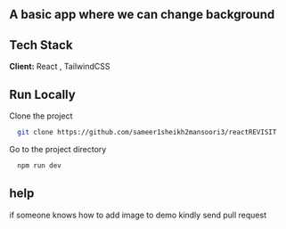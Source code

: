 
## A basic app where we can change background

## Tech Stack

**Client:** React , TailwindCSS




## Run Locally

Clone the project

```bash
  git clone https://github.com/sameer1sheikh2mansoori3/reactREVISIT
```

Go to the project directory

```bash
  npm run dev
```






## help
if someone knows how to add image to demo kindly send pull request